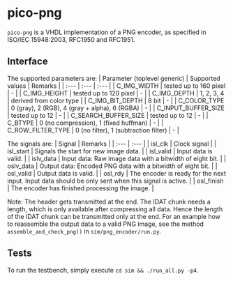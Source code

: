 # pico-png

`pico-png` is a VHDL implementation of a PNG encoder, as specified in ISO/IEC 15948:2003, RFC1950 and RFC1951.

## Interface

The supported parameters are:
| Parameter (toplevel generic) | Supported values | Remarks |
| :--- | :--- | :--- |
| C_IMG_WIDTH | tested up to 160 pixel | - |
| C_IMG_HEIGHT | tested up to 120 pixel | - |
| C_IMG_DEPTH | 1, 2, 3, 4 | derived from color type |
| C_IMG_BIT_DEPTH | 8 bit | - |
| C_COLOR_TYPE | 0 (gray), 2 (RGB), 4 (gray + alpha), 6 (RGBA) | - |
| C_INPUT_BUFFER_SIZE | tested up to 12 | - |
| C_SEARCH_BUFFER_SIZE | tested up to 12 | - |
| C_BTYPE | 0 (no compression), 1 (fixed huffman) | - |
| C_ROW_FILTER_TYPE | 0 (no filter), 1 (subtraction filter) | - |

The signals are:
| Signal | Remarks |
| :--- | :--- |
| isl_clk | Clock signal |
| isl_start | Signals the start for new image data. |
| isl_valid | Input data is valid. |
| islv_data | Input data: Raw image data with a bitwidth of eight bit. |
| oslv_data | Output data: Encoded PNG data with a bitwidth of eight bit. |
| osl_valid | Output data is valid. |
| osl_rdy | The encoder is ready for the next input. Input data should be only sent when this signal is active. |
| osl_finish | The encoder has finished processing the image. |

Note: The header gets transmitted at the end. The IDAT chunk needs a length, which is only available after compressing all data. Hence the length of the IDAT chunk can be transmitted only at the end. For an example how to reassemble the output data to a valid PNG image, see the method `assemble_and_check_png()` in `sim/png_encoder/run.py`.

## Tests

To run the testbench, simply execute `cd sim && ./run_all.py -p4`.

